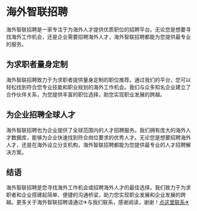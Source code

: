 # 海外智联招聘

海外智联招聘是一家专注于为海外人才提供优质职位的招聘平台。无论您是想要寻找海外工作机会，还是企业需要招聘海外人才，海外智联招聘都能为您提供最专业的服务。

## 为求职者量身定制

海外智联招聘致力于为求职者提供量身定制的职位推荐。通过我们的平台，您可以轻松找到符合您专业技能和职业规划的海外工作机会。我们与众多知名企业建立了合作伙伴关系，为您提供丰富的职位选择，助您实现职业发展的跨越。

## 为企业招聘全球人才

海外智联招聘也为企业提供了全球范围内的人才招聘服务。我们拥有庞大的海外人才数据库，能够为企业快速找到符合岗位要求的优秀人才。无论您是想要招聘海外人才，还是在海外设立分支机构，海外智联招聘都能为您提供最专业的人才招聘解决方案。

## 结语

海外智联招聘是您寻找海外工作机会或招聘海外人才的最佳选择。我们致力于为求职者和企业搭建起简单、便捷的沟通桥梁，助力您实现职业发展和企业发展的跨越。更多关于海外智联招聘请通过✈与我们联系，感谢阅读，谢谢！[点这里联系✈](https://www.k02.cc)